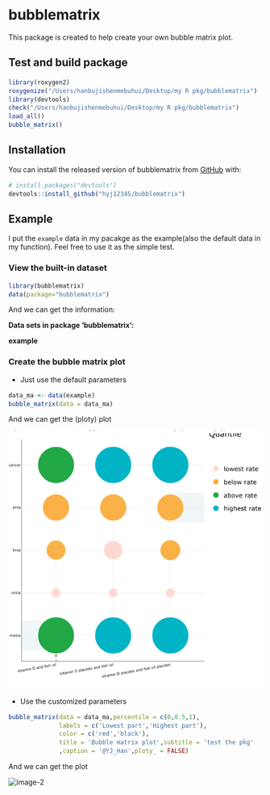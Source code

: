 # bubblematrix

This package is created to help create your own bubble matrix plot.

## Test and build package

``` r
library(roxygen2)
roxygenize("/Users/hanbujishenmebuhui/Desktop/my R pkg/bubblematrix")
library(devtools)
check("/Users/hanbujishenmebuhui/Desktop/my R pkg/bubblematrix")
load_all()
bubble_matrix()
```

## Installation

You can install the released version of bubblematrix from [GitHub](https://github.com/) with:

``` r
# install.packages("devtools")
devtools::install_github("hyj12345/bubblematrix")
```

## Example

I put the `example` data in my pacakge as the example(also the default data in my function). Feel free to use it as the simple test. 

### View the built-in dataset

```r
library(bubblematrix)
data(package="bubblematrix")
```

And we can get the information:

**Data sets in package ‘bubblematrix’:**

**example**     

### Create the bubble matrix plot

* Just use the default parameters

```r
data_ma <- data(example)
bubble_matrix(data = data_ma)
```

And we can get the (ploty) plot


![image-1](https://github.com/hyj12345/bubblematrix/blob/main/png/default.png)


* Use the customized parameters

```r
bubble_matrix(data = data_ma,percentile = c(0,0.5,1),
              labels = c('Lowest part','Highest part'),
              color = c('red','black'),
              title = 'Bubble matrix plot',subtitle = 'test the pkg'
              ,caption = '@YJ_Han',ploty_ = FALSE)
```

And we can get the plot


![image-2](https://github.com/hyj12345/bubblematrix/blob/main/png/setteing.png)


